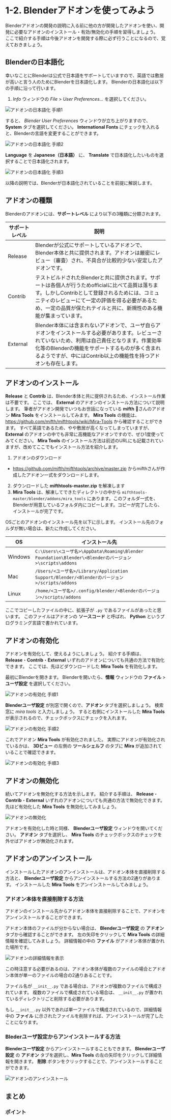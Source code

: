 # 1-2. Blenderアドオンを使ってみよう

Blenderアドオンの開発の説明に入る前に他の方が開発したアドオンを使い、開発に必要なアドオンのインストール・有効/無効化の手順を習得しましょう。  
ここで紹介する手順は今後アドオンを開発する際に必ず行うことになるので、覚えておきましょう。

## Blenderの日本語化

幸いなことにBlenderは公式で日本語をサポートしていますので、英語では敷居が高いと言う人のためにBlenderを日本語化します。
Blenderの日本語化は以下の手順に沿って行います。

1. *Info* ウィンドウの *File* > *User Preferences...* を選択してください。

![アドオンの日本語化 手順1](https://dl.dropboxusercontent.com/s/8xx2l59wy2d7c8y/localizing_into_japanese_1.png "アドオン日本語化 手順1")

すると、 *Blender User Preferences* ウィンドウが立ち上がりますので、 **System** タブを選択してください。
**International Fonts** にチェックを入れると、Blenderの言語を変更することができます。

![アドオンの日本語化 手順2](https://dl.dropboxusercontent.com/s/6uwpij0r5riiqk3/localizing_into_japanese_2.png "アドオン日本語化 手順2")

**Language** を **Japanese（日本語）** に、 **Translate** で日本語化したいものを選択することで日本語化されます。

![アドオンの日本語化 手順3](https://dl.dropboxusercontent.com/s/s5mrd72si2xq910/localizing_into_japanese_3.png "アドオン日本語化 手順3")

以降の説明では、Blenderが日本語化されていることを前提に解説します。

## アドオンの種類

Blenderのアドオンには、**サポートレベル** により以下の3種類に分類されます。

|サポートレベル|説明|
|---|---|
|Release|Blenderが公式にサポートしているアドオンで、Blender本体と共に提供されます。アドオンは厳密にレビュー（審査）され、不具合が比較的少ない安定したアドオンです。|
|Contrib|テストビルドされたBlenderと共に提供されます。サポートは各個人が行うためofficialに比べて品質は落ちます。しかしContribとして登録されるためには、コミュニティのレビューにて一定の評価を得る必要があるため、一定の品質が保たれテイルと共に、新規性のある機能が集まっています。|
|External|Blender本体には含まれないアドオンで、ユーザ自らアドオンをインストールする必要があります。レビューされていないため、利用は自己責任となります。作業効率化等のBlenderの機能をサポートするものが多く含まれるようですが、中にはContrib以上の機能性を持つアドオンも存在します。|

## アドオンのインストール

**Release** と **Contrib** は、Blender本体と共に提供されるため、インストール作業は不要です。
ここでは、 **External** のアドオンのインストール方法について説明します。
筆者がアドオン開発でいつもお世話になっている **mifth** さんのアドオン **Mira Tools** をインストールしてみます。
**Mira Tools** の機能は、 https://github.com/mifth/mifthtools/wiki/Mira-Tools から確認することができます。
すべて英語であるため、やや敷居が高くなってしまっていますが、 **External** のアドオンの中でも非常に高機能なアドオンですので、ぜひ1度使ってみてください。
**Mira Tools** のインストール方法は前述のURLにも記載されていますが、改めてここでもインストール方法を紹介します。

1. アドオンのダウンロード
  * https://github.com/mifth/mifthtools/archive/master.zip からmifthさんが作成したアドオン一式をダウンロードします。
2. ダウンロードした **mifthtools-master.zip** を解凍します
3. **Mira Tools** は、解凍してできたディレクトリの中から ```mifthtools-master/blender/addons/mira_tools``` にあります。このフォルダ一式を、Blenderが用意しているフォルダ内にコピーします。コピーが完了したら、インストールが完了です。

OSごとのアドオンのインストール先を以下に示します。
インストール先のフォルダが無い場合は、新たに作成してください。

|OS|インストール先|
|---|---|
|Windows|```C:\Users\<ユーザ名>\AppData\Roaming\Blender Foundation\Blender\<Blenderのバージョン>\scripts\addons```|
|Mac|```/Users/<ユーザ名>/Library/Application Support/Blender/<Blenderのバージョン>/scripts/addons```|
|Linux|```/home/<ユーザ名>/.config/blender/<Blenderのバージョン>/scripts/addons```|

ここでコピーしたファイルの中に、拡張子が ```.py``` であるファイルがあったと思います。
このファイルはアドオンの **ソースコード** と呼ばれ、 **Python** というプログラミング言語で書かれています。

## アドオンの有効化

アドオンを有効化して、使えるようにしましょう。
紹介する手順は、 **Release**・**Contrib**・**External** いずれのアドオンについても共通の方法で有効化できます。
ここでは、先ほどダウンロードした **Mira Tools** を有効化します。

最初にBlenderを開きます。
Blenderを開いたら、**情報** ウィンドウの **ファイル** > **ユーザ設定** を選択してください。

![アドオンの有効化 手順1](https://dl.dropboxusercontent.com/s/9it3p8rth2heyqi/enable_add-on_1.png "アドオンの有効化 手順1")

**Blenderユーザ設定** が別窓で開くので、**アドオン** タブを選択しましょう。
検索窓に *mira tools* と入力しましょう。
すると右側にインストールした **Mira Tools** が表示されるので、チェックボックスにチェックを入れます。

![アドオンの有効化 手順2](https://dl.dropboxusercontent.com/s/k4xq9zyhk0hbivp/enable_add-on_2.png "アドオンの有効化 手順2")

これでアドオン **Mira Tools** が有効化されました。
実際にアドオンが有効化されているかは、 **3Dビュー** の左側の **ツールシェルフ** のタブに **Mira** が追加されていることで確認できます。

![アドオンの有効化 手順3](https://dl.dropboxusercontent.com/s/qqvxodqbs67yy45/enable_add-on_3.png "アドオンの有効化 手順3")

## アドオンの無効化

続いてアドオンを無効化する方法を示します。
紹介する手順は、 **Release**・**Contrib**・**External** いずれのアドオンについても共通の方法で無効化できます。
先ほど有効化した **Mira Tools** を無効化してみましょう。

![アドオンの無効化](https://dl.dropboxusercontent.com/s/t15vvgofl5gs50d/disable_add-on.png "アドオンの無効化")

アドオンを有効化した時と同様、 **Blenderユーザ設定** ウィンドウを開いてください。
**アドオン** タブを選択し、 **Mira Tools** のチェックボックスのチェックを外せばアドオンが無効化されます。

## アドオンのアンインストール

インストールしたアドオンのアンインストールは、アドオン本体を直接削除する方法と、 **Blenderユーザ設定**
からアンインストールする方法の2通りがあります。
インストールした **Mira Tools** をアンインストールしてみましょう。

### アドオン本体を直接削除する方法

アドオンのインストール先からアドオン本体を直接削除することで、アドオンをアンインストールすることができます。

アドオン本体のファイルが分からない場合は、 **Blenderユーザ設定** の **アドオン** タブから確認することができます。
左の矢印をクリックして **Mira Tools** の詳細情報を確認してみましょう。
詳細情報の中の **ファイル** がアドオン本体が置かれた場所です。

![アドオンの詳細情報を表示](https://dl.dropboxusercontent.com/s/7onrbdzxctp4uqw/show_add-on_detail.png "アドオンの詳細情報を表示")

この時注意する必要があるのは、アドオン本体が複数のファイルの場合とアドオン本体が単一のファイルの場合の2通りあることです。

ファイル名が ```__init__.py``` である場合は、アドオンが複数のファイルで構成されています。
複数のファイルで構成されている場合は、 ```__init__.py``` が置かれているディレクトリごと削除する必要があります。

もし ```__init__.py``` 以外であれば単一ファイルで構成されているので、詳細情報中の **ファイル** に示されたファイルを削除すれば、アンインストールが完了したことになります。

### Blederユーザ設定からアンインストールする方法

**Blenderユーザ設定** からアンインストールすることもできます。
**Blenderユーザ設定** の **アドオン** タブを選択し、**Mira Tools** の左の矢印をクリックして詳細情報を開きます。
**削除** ボタンをクリックすることで、アンインストールすることができます。

![アドオンのアンインストール](https://dl.dropboxusercontent.com/s/0hkgrg49n0kh880/uninstall_add-on.png "アドオンのアンインストール")

## まとめ

### ポイント
